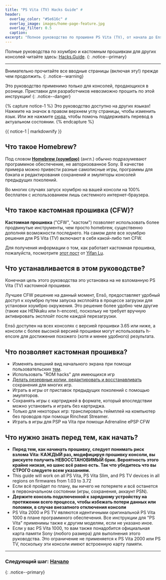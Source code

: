 ```yaml
---
title: "PS Vita (TV) Hacks Guide" #
header:
  overlay_color: "#5e616c" #
  overlay_image: images/home-page-feature.jpg
  overlay_filter: 0.5
  caption:
excerpt: "Полное руководство по прошивке PS Vita (TV), от начала до Ensō.<br />**Последнее изменение:** 19 декабр"
---
```


Полные руководства по хоумбрю и кастомным прошивкам для других консолей читайте здесь: [Hacks.Guide](https://hacks.guide).
{: .notice--primary}

___

Внимательно прочитайте все вводные страницы (включая эту!) прежде чем продолжить.
{: .notice--warning}

Это руководство применимо _только_ для консолей, продающихся в рознице. Приставки для разработчиков невозможно прошить по этой инструкции!
{: .notice--danger}

{% capture notice-1 %}
Это руководство доступно на других языках!
Нажмите на значок <i class="fa fa-language" aria-hidden="true"></i> в правом верхнем углу страницы, чтобы изменить язык.
Или же нажмите [сюда](https://crowdin.com/project/vita-guide), чтобы помочь поддерживать перевод в актуальном состоянии.
{% endcapture %}

<div class="notice--success">{{ notice-1 | markdownify }}</div>

## Что такое Homebrew?

Под словом [**Homebrew (хоумбрю)**](https://en.wikipedia.org/wiki/List_of_homebrew_video_games) (англ.) обычно подразумевают программное обеспечение, не авторизованное Sony. В качестве примера можно привести разные самописные игры, программы для бэкапа и редактирования сохранений и эмуляторы консолей предыдущих поколений.

Во многих случаях запуск хоумбрю на вашей консоли на 100% бесплатен с использованием лишь системного интернет-браузера.

## Что такое кастомная прошивка (CFW)?

**Кастомная прошивка** ("CFW", "кастом") позволяет использовать более продвинутые инструменты, чем просто homebrew, существенно дополняя возможности последнего. На самом деле все хоумбрю решения для PS Vita (TV) включают в себя какой-либо тип CFW.

Для получения информации о том, как работает кастомная прошивка, пожалуйста, посмотрите [этот пост](https://yifan.lu/2017/07/31/henkaku-enso-bootloader-hack-for-vita/) от [Yifan Lu](https://twitter.com/yifanlu).

## Что устанавливается в этом руководстве?

Конечная цель этого руководства это установка на не взломанную PS Vita (TV) кастомной прошивки.

Лучшее CFW решение на данный момент, Ensō, предоставляет удобный доступ к хоумбрю путем запуска эксплойта в процессе загрузки для установки хоумбрю окружения. Это решение более удобно чем другие (такие как HENkaku или h-encore), поскольку не требует вручную активировать эксплойт после каждой перезагрузки.

Ensō доступен на всех консолях с версией прошивки 3.65 или ниже, а консоли с более высокой версией прошивки могут использовать h-encore для достижения похожего (хотя и менее удобного) результата.

## Что позволяет кастомная прошивка?

+ Изменять внешний вид начального экрана при помощи пользовательских [тем](http://vstema.com/).
+ Использовать "ROM hacks" для имеющихся игр
+ [Делать резервные копии, редактировать и восстанавливать](https://github.com/d3m3vilurr/vita-savemgr) сохранения для многих игр.
+ Играть в игры от приставок предыдущих поколений с помощью эмуляторов.
+ Сохранять игры с картриджей в формате, который впоследствии можно установить и играть без картриджа.
+ Только для некоторых игр: транслировать геймплей на компьютер без проводов при помощи Rincheat Streamer.
+ Играть в игры для PSP на Vita при помощи Adrenaline ePSP CFW

## Что нужно знать перед тем, как начать?

+ **Перед тем, как начинать прошивку, следует понимать риск взлома Vita: КАЖДЫЙ раз, модифицируя прошивку консоли, вы рискуете получить НЕВОССТАНОВИМЫЙ брик. Вероятность этого крайне низкая, но шанс всё равно есть. Так что убедитесь что вы СТРОГО следуете всем указаниям.**
+ This guide will work on all PS Vita, PS Vita Slim, and PS TV devices in all regions on firmwares from 1.03 to 3.72
+ Если всё пройдет по плану, вы ничего не потеряете и всё останется в первоначальном состоянии (игры, сохранения, аккаунт PSN).
+ **Держите консоль подключенной к зарядному устройству на протяжении всего процесса, чтобы избежать потери данных или поломки, в случае внезапного отключения консоли**
+ PS Vita 2000 и PS TV являются идентичными оригинальной PS Vita 1000 в плане программного обеспечения. Все инструкции для "PS Vita" применимы также к другим моделям, если не указано иное.
+ Если у вас PS Vita 1000, то вам также понадобится официальная карта памяти Sony (любого размера) для выполнения этого руководства. Это ограничение не применяется к PS Vita 2000 или PS TV, поскольку эти консоли имеют встроенную карту памяти.

___

### Следующий шаг: [Начало](get-started)
{: .notice--primary}
